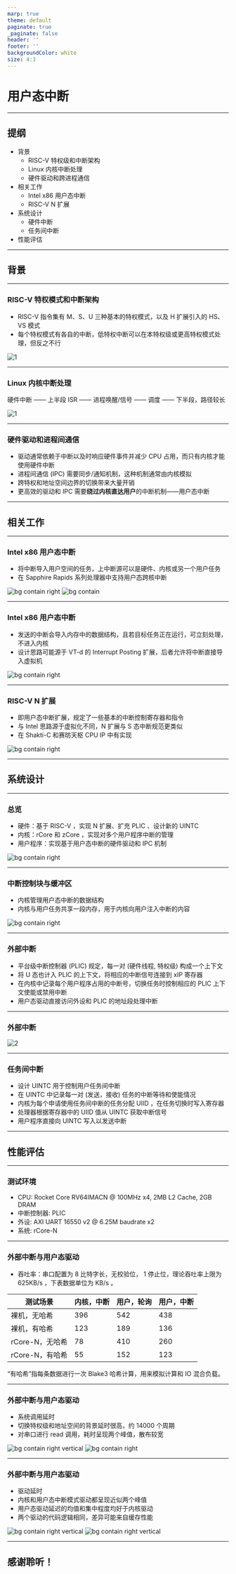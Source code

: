```yaml
---
marp: true
theme: default
paginate: true
_paginate: false
header: ''
footer: ''
backgroundColor: white
size: 4:3
---
```


# 用户态中断

---

## 提纲

- 背景
  - RISC-V 特权级和中断架构
  - Linux 内核中断处理
  - 硬件驱动和跨进程通信
- 相关工作
  - Intel x86 用户态中断
  - RISC-V N 扩展
- 系统设计
  - 硬件中断
  - 任务间中断
- 性能评估

---

## 背景

---

### RISC-V 特权模式和中断架构

- RISC-V 指令集有 M、S、U 三种基本的特权模式，以及 H 扩展引入的 HS、VS 模式
- 每个特权模式有各自的中断，低特权中断可以在本特权级或更高特权模式处理，但反之不行

![1](../assets/priv-stack-2.png)

---

### Linux 内核中断处理

硬件中断 —— 上半段 ISR —— 进程唤醒/信号 —— 调度 —— 下半段，路径较长

![1](../assets/linux_intr.png)

---

### 硬件驱动和进程间通信

- 驱动通常依赖于中断以及时响应硬件事件并减少 CPU 占用，而只有内核才能使用硬件中断
- 进程间通信 (IPC) 需要同步/通知机制，这种机制通常由内核模拟
- 跨特权和地址空间边界的切换带来大量开销
- 更高效的驱动和 IPC 需要**绕过内核直达用户**的中断机制——用户态中断

---

## 相关工作

---

### Intel x86 用户态中断

- 将中断导入用户空间的任务，上中断源可以是硬件、内核或另一个用户任务
- 在 Sapphire Rapids 系列处理器中支持用户态跨核中断

![bg contain right](../assets/intel-uintr/deliver.png)
![bg contain](../assets/intel-uintr/senduipi.png)

---

### Intel x86 用户态中断

- 发送的中断会导入内存中的数据结构，且若目标任务正在运行，可立刻处理，不进入内核
- 设计思路可能源于 VT-d 的 Interrupt Posting 扩展，后者允许将中断直接导入虚拟机

![bg contain right](../assets/intel-uintr/struct.png)

---

### RISC-V N 扩展

- 即用户态中断扩展，规定了一些基本的中断控制寄存器和指令
- 与 Intel 思路源于虚拟化不同，N 扩展与 S 态中断规范更类似
- 在 Shakti-C 和赛昉天枢 CPU IP 中有实现

![bg contain right](../assets/utrap.png)

---

## 系统设计

---

### 总览

- 硬件：基于 RISC-V ，实现 N 扩展、扩充 PLIC 、设计新的 UINTC
- 内核：rCore 和 zCore ，实现对多个用户程序中断的管理
- 用户程序：实现基于用户态中断的硬件驱动和 IPC 机制

![bg contain right](../assets/proj.svg)

---

### 中断控制块与缓冲区

- 内核管理用户态中断的数据结构
- 内核与用户任务共享一段内存，用于内核向用户注入中断的内容

![bg contain right](../assets/user_trap_context.svg)

---

### 外部中断

- 平台级中断控制器 (PLIC) 规定，每一对 (硬件线程, 特权级) 构成一个上下文
- 将 U 态也计入 PLIC 的上下文，将相应的中断信号连接到 xIP 寄存器
- 在内核中记录每个用户程序占用的中断号，切换任务时控制相应的 PLIC 上下文使能或禁用中断
- 用户态驱动直接访问外设和 PLIC 的地址段处理中断

---

### 外部中断

![2](../assets/uei.svg)

---

### 任务间中断

- 设计 UINTC 用于控制用户任务间中断
- 在 UINTC 中记录每一对 (发送，接收) 任务的中断等待和使能情况
- 内核为每个申请使用任务间中断的任务分配 UIID ，在任务切换时写入寄存器
- 处理器根据寄存器中的 UIID 值从 UINTC 获取中断信号
- 用户程序直接向 UINTC 写入以发送中断

---

## 性能评估

---

### 测试环境

- CPU: Rocket Core RV64IMACN @ 100MHz x4, 2MB L2 Cache, 2GB DRAM
- 中断控制器: PLIC
- 外设: AXI UART 16550 v2 @ 6.25M baudrate x2
- 系统: rCore-N

---

### 外部中断与用户态驱动

- 吞吐率：串口配置为 8 比特字长，无校验位， 1 停止位，理论吞吐率上限为 625KB/s ，下表数据单位为 KB/s 。

| 测试场景        | 内核，中断 | 用户，轮询 | 用户，中断 |
| --------------- | ---------- | ---------- | ---------- |
| 裸机，无哈希    | 396        | 542        | 438        |
| 裸机，有哈希    | 123        | 189        | 136        |
| rCore-N，无哈希 | 78         | 410        | 260        |
| rCore-N，有哈希 | 55         | 152        | 123        |

“有哈希”指每条数据进行一次 Blake3 哈希计算，用来模拟计算和 IO 混合负载。

---

### 外部中断与用户态驱动

- 系统调用延时
- 切换特权级和地址空间的背景延时很高，约 14000 个周期
- 对串口进行 read 调用，耗时呈现两个峰值，散布较宽

![bg contain right vertical](../assets/trace/gettime.svg)
![bg contain right](../assets/trace/read.svg)

---

### 外部中断与用户态驱动

- 驱动延时
- 内核和用户态中断模式驱动都呈现近似两个峰值
- 用户态驱动延迟的均值和集中程度均好于内核驱动
- 两个驱动的代码逻辑相同，差异可能来自缓存性能

![bg contain right vertical](../assets/trace/sei.svg)
![bg contain right vertical](../assets/trace/uei.svg)

---

## 感谢聆听！
